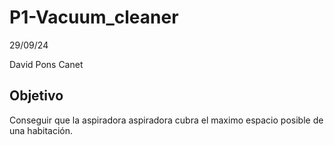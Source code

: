 # P1-Vacuum_cleaner

29/09/24

David Pons Canet

## Objetivo

Conseguir que la aspiradora aspiradora cubra el maximo espacio posible de una habitación.

